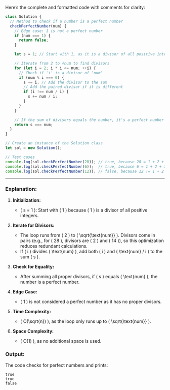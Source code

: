 Here’s the complete and formatted code with comments for clarity:

```javascript
class Solution {
  // Method to check if a number is a perfect number
  checkPerfectNumber(num) {
    // Edge case: 1 is not a perfect number
    if (num === 1) {
      return false;
    }

    let s = 1; // Start with 1, as it is a divisor of all positive integers

    // Iterate from 2 to √num to find divisors
    for (let i = 2; i * i <= num; ++i) {
      // Check if 'i' is a divisor of 'num'
      if (num % i === 0) {
        s += i; // Add the divisor to the sum
        // Add the paired divisor if it is different
        if (i !== num / i) {
          s += num / i;
        }
      }
    }

    // If the sum of divisors equals the number, it's a perfect number
    return s === num;
  }
}

// Create an instance of the Solution class
let sol = new Solution();

// Test cases
console.log(sol.checkPerfectNumber(28)); // true, because 28 = 1 + 2 + 4 + 7 + 14
console.log(sol.checkPerfectNumber(6));  // true, because 6 = 1 + 2 + 3
console.log(sol.checkPerfectNumber(12)); // false, because 12 != 1 + 2 + 3 + 4 + 6
```

---

### Explanation:

1. **Initialization:**
   - \( s = 1 \): Start with \( 1 \) because \( 1 \) is a divisor of all positive integers.

2. **Iterate for Divisors:**
   - The loop runs from \( 2 \) to \( \sqrt{\text{num}} \). Divisors come in pairs (e.g., for \( 28 \), divisors are \( 2 \) and \( 14 \)), so this optimization reduces redundant calculations.
   - If \( i \) divides \( \text{num} \), add both \( i \) and \( \text{num} / i \) to the sum \( s \).

3. **Check for Equality:**
   - After summing all proper divisors, if \( s \) equals \( \text{num} \), the number is a perfect number.

4. **Edge Case:**
   - \( 1 \) is not considered a perfect number as it has no proper divisors.

5. **Time Complexity:**
   - \( O(\sqrt{n}) \), as the loop only runs up to \( \sqrt{\text{num}} \).

6. **Space Complexity:**
   - \( O(1) \), as no additional space is used.

### Output:
The code checks for perfect numbers and prints:
```plaintext
true
true
false
```